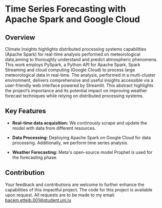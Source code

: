 # Time Series Forecasting with Apache Spark and Google Cloud

## Overview

Climate Insights highlights distributed processing systems capabilities (Apache Spark) for real-time analysis performed on meteorological data,aiming to thoroughly understand and predict atmospheric phenomena. This work employs PySpark, a Python API for Apache Spark, Spark Streaming and cloud computing (Google Cloud) to process large meteorological data
in real-time. The analysis, performed in a mutli-cluster environment, delivers comprehensive and useful insights accessible via a user-friendly web interface powered by Streamlit. This abstract highlights the project’s importance and its potential impact on improving weather forecast techniques while relying on distributed processing systems.

## Key Features

- **Real-time data acquisition:** We continously scrape and update the model with data from different resources.
  
- **Data Processing:** Deploying Apache Spark on Google Cloud for data processing. Additionally, we perform time series analysis.

- **Weather Forecasting:** Meta's open-source model Prophet is used for the forecasting phase.

## Contribution

Your feedback and contributions are welcome to further enhance the capabilities of this impactful project.
The code for this project is available upon request. All requests are to be made to my email: bacem.etteib.001@student.uni.lu
